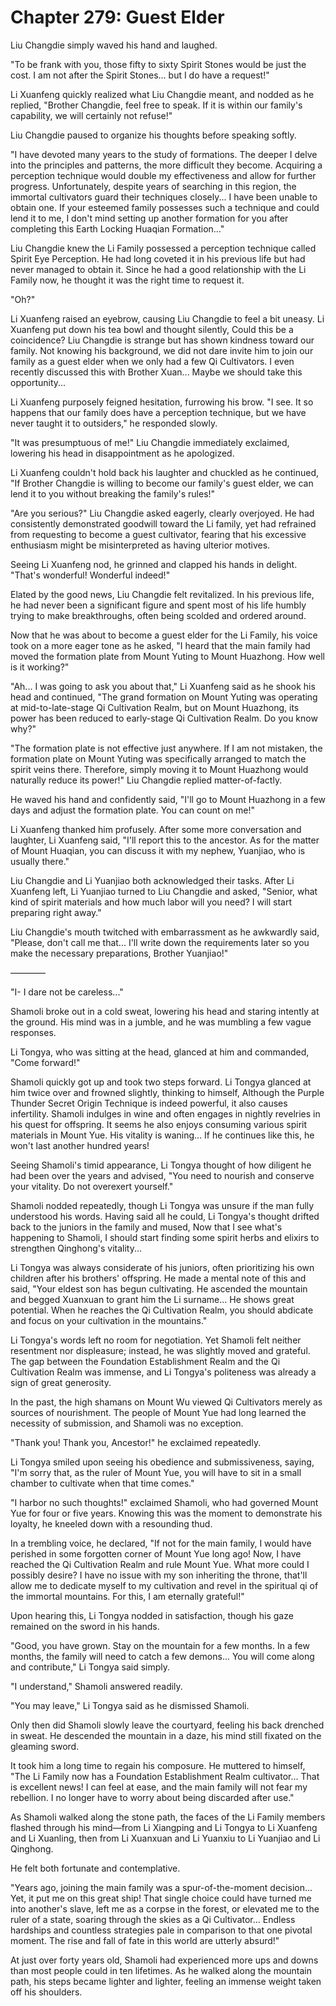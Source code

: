 # Chapter 279: Guest Elder

Liu Changdie simply waved his hand and laughed.

"To be frank with you, those fifty to sixty Spirit Stones would be just the cost. I am not after the Spirit Stones... but I do have a request!"

Li Xuanfeng quickly realized what Liu Changdie meant, and nodded as he replied, "Brother Changdie, feel free to speak. If it is within our family's capability, we will certainly not refuse!"

Liu Changdie paused to organize his thoughts before speaking softly.

"I have devoted many years to the study of formations. The deeper I delve into the principles and patterns, the more difficult they become. Acquiring a perception technique would double my effectiveness and allow for further progress. Unfortunately, despite years of searching in this region, the immortal cultivators guard their techniques closely... I have been unable to obtain one. If your esteemed family possesses such a technique and could lend it to me, I don't mind setting up another formation for you after completing this Earth Locking Huaqian Formation..."

Liu Changdie knew the Li Family possessed a perception technique called Spirit Eye Perception. He had long coveted it in his previous life but had never managed to obtain it. Since he had a good relationship with the Li Family now, he thought it was the right time to request it.

"Oh?"

Li Xuanfeng raised an eyebrow, causing Liu Changdie to feel a bit uneasy. Li Xuanfeng put down his tea bowl and thought silently, Could this be a coincidence? Liu Changdie is strange but has shown kindness toward our family. Not knowing his background, we did not dare invite him to join our family as a guest elder when we only had a few Qi Cultivators. I even recently discussed this with Brother Xuan... Maybe we should take this opportunity...

Li Xuanfeng purposely feigned hesitation, furrowing his brow. "I see. It so happens that our family does have a perception technique, but we have never taught it to outsiders," he responded slowly.

"It was presumptuous of me!" Liu Changdie immediately exclaimed, lowering his head in disappointment as he apologized.

Li Xuanfeng couldn't hold back his laughter and chuckled as he continued, "If Brother Changdie is willing to become our family's guest elder, we can lend it to you without breaking the family's rules!"

"Are you serious?" Liu Changdie asked eagerly, clearly overjoyed. He had consistently demonstrated goodwill toward the Li family, yet had refrained from requesting to become a guest cultivator, fearing that his excessive enthusiasm might be misinterpreted as having ulterior motives.

Seeing Li Xuanfeng nod, he grinned and clapped his hands in delight. "That's wonderful! Wonderful indeed!"

Elated by the good news, Liu Changdie felt revitalized. In his previous life, he had never been a significant figure and spent most of his life humbly trying to make breakthroughs, often being scolded and ordered around.

Now that he was about to become a guest elder for the Li Family, his voice took on a more eager tone as he asked, "I heard that the main family had moved the formation plate from Mount Yuting to Mount Huazhong. How well is it working?"

"Ah... I was going to ask you about that," Li Xuanfeng said as he shook his head and continued, "The grand formation on Mount Yuting was operating at mid-to-late-stage Qi Cultivation Realm, but on Mount Huazhong, its power has been reduced to early-stage Qi Cultivation Realm. Do you know why?"

"The formation plate is not effective just anywhere. If I am not mistaken, the formation plate on Mount Yuting was specifically arranged to match the spirit veins there. Therefore, simply moving it to Mount Huazhong would naturally reduce its power!" Liu Changdie replied matter-of-factly.

He waved his hand and confidently said, "I'll go to Mount Huazhong in a few days and adjust the formation plate. You can count on me!"

Li Xuanfeng thanked him profusely. After some more conversation and laughter, Li Xuanfeng said, "I'll report this to the ancestor. As for the matter of Mount Huaqian, you can discuss it with my nephew, Yuanjiao, who is usually there."

Liu Changdie and Li Yuanjiao both acknowledged their tasks. After Li Xuanfeng left, Li Yuanjiao turned to Liu Changdie and asked, "Senior, what kind of spirit materials and how much labor will you need? I will start preparing right away."

Liu Changdie's mouth twitched with embarrassment as he awkwardly said, "Please, don't call me that... I'll write down the requirements later so you make the necessary preparations, Brother Yuanjiao!"

————

"I- I dare not be careless..."

Shamoli broke out in a cold sweat, lowering his head and staring intently at the ground. His mind was in a jumble, and he was mumbling a few vague responses.

Li Tongya, who was sitting at the head, glanced at him and commanded, "Come forward!"

Shamoli quickly got up and took two steps forward. Li Tongya glanced at him twice over and frowned slightly, thinking to himself, Although the Purple Thunder Secret Origin Technique is indeed powerful, it also causes infertility. Shamoli indulges in wine and often engages in nightly revelries in his quest for offspring. It seems he also enjoys consuming various spirit materials in Mount Yue. His vitality is waning... If he continues like this, he won't last another hundred years!

Seeing Shamoli's timid appearance, Li Tongya thought of how diligent he had been over the years and advised, "You need to nourish and conserve your vitality. Do not overexert yourself."

Shamoli nodded repeatedly, though Li Tongya was unsure if the man fully understood his words. Having said all he could, Li Tongya's thought drifted back to the juniors in the family and mused, Now that I see what's happening to Shamoli, I should start finding some spirit herbs and elixirs to strengthen Qinghong's vitality...

Li Tongya was always considerate of his juniors, often prioritizing his own children after his brothers' offspring. He made a mental note of this and said, "Your eldest son has begun cultivating. He ascended the mountain and begged Xuanxuan to grant him the Li surname... He shows great potential. When he reaches the Qi Cultivation Realm, you should abdicate and focus on your cultivation in the mountains."

Li Tongya's words left no room for negotiation. Yet Shamoli felt neither resentment nor displeasure; instead, he was slightly moved and grateful. The gap between the Foundation Establishment Realm and the Qi Cultivation Realm was immense, and Li Tongya's politeness was already a sign of great generosity.

In the past, the high shamans on Mount Wu viewed Qi Cultivators merely as sources of nourishment. The people of Mount Yue had long learned the necessity of submission, and Shamoli was no exception.

"Thank you! Thank you, Ancestor!" he exclaimed repeatedly.

Li Tongya smiled upon seeing his obedience and submissiveness, saying, "I'm sorry that, as the ruler of Mount Yue, you will have to sit in a small chamber to cultivate when that time comes."

"I harbor no such thoughts!" exclaimed Shamoli, who had governed Mount Yue for four or five years. Knowing this was the moment to demonstrate his loyalty, he kneeled down with a resounding thud.

In a trembling voice, he declared, "If not for the main family, I would have perished in some forgotten corner of Mount Yue long ago! Now, I have reached the Qi Cultivation Realm and rule Mount Yue. What more could I possibly desire? I have no issue with my son inheriting the throne, that'll allow me to dedicate myself to my cultivation and revel in the spiritual qi of the immortal mountains. For this, I am eternally grateful!"

Upon hearing this, Li Tongya nodded in satisfaction, though his gaze remained on the sword in his hands.

"Good, you have grown. Stay on the mountain for a few months. In a few months, the family will need to catch a few demons... You will come along and contribute," Li Tongya said simply.

"I understand," Shamoli answered readily.

"You may leave," Li Tongya said as he dismissed Shamoli.

Only then did Shamoli slowly leave the courtyard, feeling his back drenched in sweat. He descended the mountain in a daze, his mind still fixated on the gleaming sword.

It took him a long time to regain his composure. He muttered to himself, "The Li Family now has a Foundation Establishment Realm cultivator... That is excellent news! I can feel at ease, and the main family will not fear my rebellion. I no longer have to worry about being discarded after use."

As Shamoli walked along the stone path, the faces of the Li Family members flashed through his mind—from Li Xiangping and Li Tongya to Li Xuanfeng and Li Xuanling, then from Li Xuanxuan and Li Yuanxiu to Li Yuanjiao and Li Qinghong.

He felt both fortunate and contemplative.

"Years ago, joining the main family was a spur-of-the-moment decision... Yet, it put me on this great ship! That single choice could have turned me into another's slave, left me as a corpse in the forest, or elevated me to the ruler of a state, soaring through the skies as a Qi Cultivator... Endless hardships and countless strategies pale in comparison to that one pivotal moment. The rise and fall of fate in this world are utterly absurd!"

At just over forty years old, Shamoli had experienced more ups and downs than most people could in ten lifetimes. As he walked along the mountain path, his steps became lighter and lighter, feeling an immense weight taken off his shoulders.
